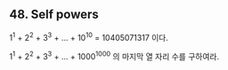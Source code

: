 ## 48. Self powers

1<sup>1</sup> + 2<sup>2</sup> + 3<sup>3</sup> + ... + 10<sup>10</sup> = 10405071317 이다.

1<sup>1</sup> + 2<sup>2</sup> + 3<sup>3</sup> + ... + 1000<sup>1000</sup> 의 마지막 열 자리 수를 구하여라.
